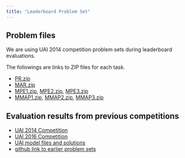 ```yaml
---
title: "Leaderboard Problem Set"
---
```


## Problem files
We are using UAI 2014 competition problem sets during leaderboard evaluations. 

The followings are links to ZIP files for each task.
  * [PR.zip](https://uaicompetition.github.io/uci-2022/leaderboard/PR.zip)
  * [MAR.zip](https://uaicompetition.github.io/uci-2022/leaderboard/MAR.zip) 
  * [MPE1.zip](https://uaicompetition.github.io/uci-2022/leaderboard/MPE1.zip), [MPE2.zip](https://uaicompetition.github.io/uci-2022/leaderboard/MPE2.zip), [MPE3.zip](https://uaicompetition.github.io/uci-2022/leaderboard/MPE3.zip)
  * [MMAP1.zip](https://uaicompetition.github.io/uci-2022/leaderboard/MMAP1.zip), [MMAP2.zip](https://uaicompetition.github.io/uci-2022/leaderboard/MMAP2.zip), [MMAP3.zip](https://uaicompetition.github.io/uci-2022/leaderboard/MMAP3.zip) 

## Evaluation results from previous competitions
* [UAI 2014 Competition](https://personal.utdallas.edu/~vibhav.gogate/uai14-competition/leaders.html)
* [UAI 2016 Competition](https://personal.utdallas.edu/~vibhav.gogate/uai16-evaluation/tuning.html)
* [UAI model files and solutions](http://sli.ics.uci.edu/~ihler/uai-data/)
* [github link to earlier problem sets](https://github.com/dechterlab/uai-competitions)
